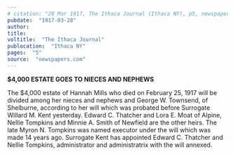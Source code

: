 ```yaml
---
# citation: "28 Mar 1917, The Ithaca Journal (Ithaca NY), p5, newspapers.com"
pubdate:  "1917-03-28"
author: 
title: 
voltitle:  "The Ithaca Journal"
publocation:  "Ithaca NY"
pages:  "5"
source:  "newspapers.com"
---
```

**$4,000 ESTATE GOES TO NIECES AND NEPHEWS**

The $4,000 estate of Hannah Mills who died on February 25, 1917 will be divided among her nieces and nephews and George W. Townsend, of Shelburne, according to her will which was probated before Surrogate Willard M. Kent yesterday. Edward C. Thatcher and Lora E. Moat of Alpine, Nellie Tompkins and Minnie A. Smith of Newfield are the other heirs. The late Myron N. Tompkins was named executor under the will which was made 14 years ago. Surrogate Kent has appointed Edward C. Thatcher and Nellie Tompkins, administrator and administratrix with the will annexed.
